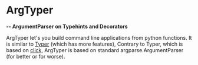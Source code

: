 # ArgTyper

**-- ArgumentParser on Typehints and Decorators**


ArgTyper let's you build command line applications from python functions.
It is similar to [Typer](https://github.com/tiangolo/typer) (which has more
features), Contrary to Typer, which is based on [click](https://click.palletsprojects.com/en/7.x/),
ArgTyper is based on standard argparse.ArgumentParser (for better or for
worse).


